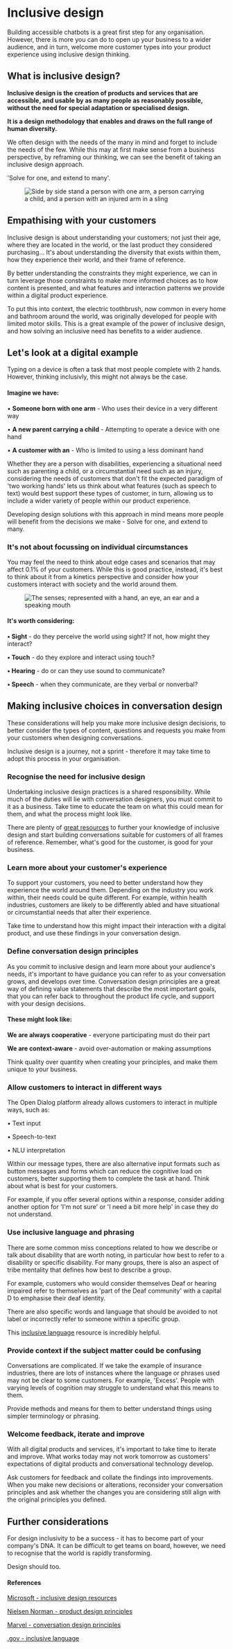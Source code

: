 # Inclusive design

Building accessible chatbots is a great first step for any organisation. However, there is more you can do to open up your business to a wider audience, and in turn, welcome more customer types into your product experience using inclusive design thinking. &#x20;

## What is inclusive design?&#x20;

**Inclusive design is the creation of products and services that are accessible, and usable by as many people as reasonably possible, without the need for special adaptation or specialised design.**

**It is a design methodology that enables and draws on the full range of human diversity.**

We often design with the needs of the many in mind and forget to include the needs of the few. While this may at first make sense from a business perspective, by reframing our thinking, we can see the benefit of taking an inclusive design approach.&#x20;

'Solve for one, and extend to many'.&#x20;

<figure><img src="../../.gitbook/assets/Inclusive (3).png" alt="Side by side stand a person with one arm, a person carrying a child, and a person with an injured arm in a sling"><figcaption></figcaption></figure>

## Empathising with your customers

Inclusive design is about understanding your customers; not just their age, where they are located in the world, or the last product they considered purchasing... It's about understanding the diversity that exists within them, how they experience their world, and their frame of reference.&#x20;

By better understanding the constraints they might experience, we can in turn leverage those constraints to make more informed choices as to how content is presented, and what features and interaction patterns we provide within a digital product experience.&#x20;

To put this into context, the electric toothbrush, now common in every home and bathroom around the world, was originally developed for people with limited motor skills. This is a great example of the power of inclusive design, and how solving an inclusive need has benefits to a wider audience.&#x20;

## Let's look at a digital example&#x20;

Typing on a device is often a task that most people complete with 2 hands. However, thinking inclusivly, this might not always be the case.&#x20;

#### **Imagine we have:**&#x20;

• **Someone born with one arm** - Who uses their device in a very different way

• **A new parent carrying a child** -  Attempting to operate a device with one hand

• **A customer with an** - Who is limited to using a less dominant hand

Whether they are a person with disabilities, experiencing a situational need such as parenting a child, or a circumstantial need such as an injury, considering the needs of customers that don't fit the expected paradigm of 'two working hands' lets us think about what features (such as speech to text) would best support these types of customer, in turn, allowing us to include a wider variety of people within our product experience.&#x20;

Developing design solutions with this approach in mind means more people will benefit from the decisions we make - Solve for one, and extend to many.&#x20;

### It's not about focussing on individual circumstances&#x20;

You may feel the need to think about edge cases and scenarios that may affect 0.1% of your customers. While this is good practice, instead, it's best to think about it from a kinetics perspective and consider how your customers interact with society and the world around them.&#x20;

<figure><img src="../../.gitbook/assets/Sensory (2).png" alt="The senses; represented with a hand, an eye, an ear and a speaking mouth"><figcaption></figcaption></figure>

#### **It's worth considering:**&#x20;

**• Sight** - do they perceive the world using sight? If not, how might they interact?&#x20;

**• Touch** - do they explore and interact using touch?

**• Hearing** - do or can they use sound to communicate?

**• Speech** - when they communicate, are they verbal or nonverbal?

## Making inclusive choices in conversation design

These considerations will help you make more inclusive design decisions, to better consider the types of content, questions and requests you make from your customers when designing conversations.&#x20;

Inclusive design is a journey, not a sprint - therefore it may take time to adopt this process in your organisation.&#x20;

### Recognise the need for inclusive design&#x20;

Undertaking inclusive design practices is a shared responsibility. While much of the duties will lie with conversation designers, you must commit to it as a business. Take time to educate the team on what this could mean for them, and what the process might look like.&#x20;

There are plenty of [great resources](https://inclusive.microsoft.design/tools-and-activities/Inclusive101Guidebook.pdf) to further your knowledge of inclusive design and start building conversations suitable for customers of all frames of reference. Remember, what's good for the customer, is good for your business. &#x20;

### Learn more about your customer's experience&#x20;

To support your customers, you need to better understand how they experience the world around them. Depending on the industry you work within, their needs could be quite different. For example, within health industries, customers are likely to be differently abled and have situational or circumstantial needs that alter their experience.&#x20;

Take time to understand how this might impact their interaction with a digital product, and use these findings in your conversation design.&#x20;

### Define conversation design principles&#x20;

As you commit to inclusive design and learn more about your audience's needs, it's important to have guidance you can refer to as your conversation grows, and develops over time. Conversation design principles are a great way of defining value statements that describe the most important goals, that you can refer back to throughout the product life cycle, and support with your design decisions.&#x20;

#### These might look like:&#x20;

**We are always cooperative** - everyone participating must do their part

**We are context-aware** - avoid over-automation or making assumptions&#x20;

Think quality over quantity when creating your principles, and make them unique to your business.&#x20;

### Allow customers to interact in different ways&#x20;

The Open Dialog platform already allows customers to interact in multiple ways, such as:&#x20;

• Text input

• Speech-to-text

• NLU interpretation &#x20;

Within our message types, there are also alternative input formats such as button messages and forms which can reduce the cognitive load on customers, better supporting them to complete the task at hand. Think about what is best for your customers.&#x20;

For example, if you offer several options within a response, consider adding another option for 'I'm not sure' or 'I need a bit more help' in case they do not understand.&#x20;

### Use inclusive language and phrasing&#x20;

There are some common miss conceptions related to how we describe or talk about disability that are worth noting, in particular how best to refer to a disability or specific disability. For many groups, there is also an aspect of tribe mentality that defines how best to describe a group.&#x20;

For example, customers who would consider themselves Deaf or hearing impaired refer to themselves as 'part of the Deaf community' with a capital D to emphasise their deaf identity.&#x20;

There are also specific words and language that should be avoided to not label or incorrectly refer to someone within a specific group.&#x20;

This [inclusive language](https://www.gov.uk/government/publications/inclusive-communication/inclusive-language-words-to-use-and-avoid-when-writing-about-disability) resource is incredibly helpful.&#x20;

### Provide context if the subject matter could be confusing&#x20;

Conversations are complicated. If we take the example of insurance industries, there are lots of instances where the language or phrases used may not be clear to some customers. For example, 'Excess'. People with varying levels of cognition may struggle to understand what this means to them.&#x20;

Provide methods and means for them to better understand things using simpler terminology or phrasing.&#x20;

### Welcome feedback, iterate and improve&#x20;

With all digital products and services, it's important to take time to iterate and improve. What works today may not work tomorrow as customers' expectations of digital products and conversational technology develop.&#x20;

Ask customers for feedback and collate the findings into improvements. When you make new decisions or alterations, reconsider your conversation principles and ask whether the changes you are considering still align with the original principles you defined.&#x20;

## **Further considerations**&#x20;

For design inclusivity to be a success - it has to become part of your company's DNA. It can be difficult to get teams on board, however, we need to recognise that the world is rapidly transforming.&#x20;

Design should too.

#### **References**

[Microsoft - inclusive design resources ](https://inclusive.microsoft.design/tools-and-activities/Inclusive101Guidebook.pdf)

[Nielsen Norman - product design principles ](https://www.nngroup.com/articles/design-principles/)

[Marvel - conversation design principles](https://marvelapp.com/blog/principles-of-conversational-design/)

[.gov - inclusive language ](https://www.gov.uk/government/publications/inclusive-communication/inclusive-language-words-to-use-and-avoid-when-writing-about-disability)

